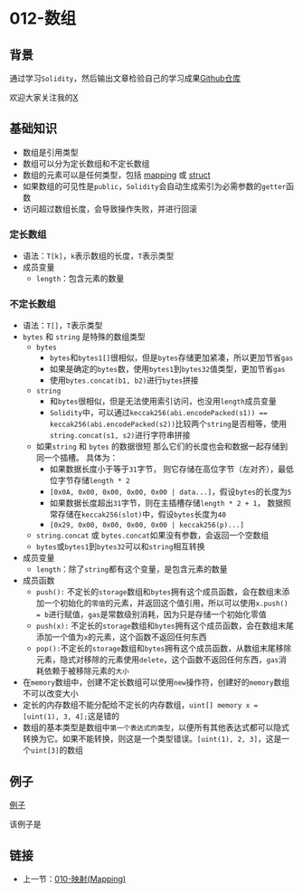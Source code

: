 # 012-数组

## 背景

通过学习`Solidity`，然后输出文章检验自己的学习成果[Github仓库](https://github.com/XdpCs/Solidity-learning)

欢迎大家关注我的[X](https://twitter.com/CsXdp)

## 基础知识

* 数组是引用类型
* 数组可以分为定长数组和不定长数组
* 数组的元素可以是任何类型，包括 [mapping](../010.Mapping/README.md) 或 [struct](../011.Structs/README.md)
* 如果数组的可见性是`public`，`Solidity`会自动生成索引为必需参数的`getter`函数
* 访问超过数组长度，会导致操作失败，并进行回滚

### 定长数组

* 语法：`T[k]`，`k`表示数组的长度，`T`表示类型
* 成员变量
  * `length`：包含元素的数量

### 不定长数组

* 语法：`T[]`，`T`表示类型
* `bytes` 和 `string` 是特殊的数组类型
  * `bytes`
    * `bytes`和`bytes1[]`很相似，但是`bytes`存储更加紧凑，所以更加节省`gas`
    * 如果是确定的`bytes`数，使用`bytes1`到`bytes32`值类型，更加节省`gas`
    * 使用`bytes.concat(b1, b2)`进行`bytes`拼接
  * `string`
    * 和`bytes`很相似，但是无法使用索引访问，也没用`length`成员变量
    * `Solidity`中，可以通过`keccak256(abi.encodePacked(s1)) == keccak256(abi.encodePacked(s2))`比较两个`string`是否相等，使用`string.concat(s1, s2)`进行字符串拼接
  * 如果`string` 和 `bytes` 的数据很短 那么它们的长度也会和数据一起存储到同一个插槽。 具体为：
    * 如果数据长度小于等于`31`字节， 则它存储在高位字节（左对齐），最低位字节存储`length * 2`
    * `[0x0A, 0x00, 0x00, 0x00, 0x00 | data...]`，假设`bytes`的长度为`5`
    * 如果数据长度超出`31`字节，则在主插槽存储`length * 2 + 1`， 数据照常存储在`keccak256(slot)`中，假设`bytes`长度为`40`
    * `[0x29, 0x00, 0x00, 0x00, 0x00 | keccak256(p)...]`
  * `string.concat` 或 `bytes.concat`如果没有参数，会返回一个空数组
  * `bytes`或`bytes1`到`bytes32`可以和`string`相互转换
* 成员变量
  * `length`：除了`string`都有这个变量，是包含元素的数量
* 成员函数
  * `push():` 不定长的`storage`数组和`bytes`拥有这个成员函数，会在数组末添加一个初始化的`零值`的元素，并返回这个值引用，所以可以使用`x.push() = b`进行赋值，`gas`是常数级别消耗，因为只是存储一个初始化零值
  * `push(x):` 不定长的`storage`数组和`bytes`拥有这个成员函数，会在数组末尾添加一个值为`x`的元素，这个函数不返回任何东西
  * `pop():`不定长的`storage`数组和`bytes`拥有这个成员函数，从数组末尾移除元素，隐式对移除的元素使用`delete`，这个函数不返回任何东西，`gas`消耗依赖于被移除元素的`大小`
* 在`memory`数组中，创建不定长数组可以使用`new`操作符，创建好的`memory`数组不可以改变大小
* 定长的内存数组不能分配给不定长的内存数组，`uint[] memory x = [uint(1), 3, 4];`这是错的
* 数组的基本类型是数组中`第一个表达式的类型`，以便所有其他表达式都可以隐式转换为它。如果不能转换，则这是一个类型错误。`[uint(1), 2, 3]`，这是一个`uint[3]`的数组

## 例子

[例子](./Array.sol)

该例子是

## 链接

* 上一节：[010-映射(Mapping)](../010.Mapping/README.md)
